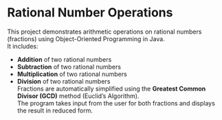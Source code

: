 # Rational Number Operations

This project demonstrates arithmetic operations on rational numbers (fractions) using Object-Oriented Programming in Java.  
It includes:
- **Addition** of two rational numbers
- **Subtraction** of two rational numbers
- **Multiplication** of two rational numbers
- **Division** of two rational numbers  
Fractions are automatically simplified using the **Greatest Common Divisor (GCD)** method (Euclid’s Algorithm).  
The program takes input from the user for both fractions and displays the result in reduced form.
